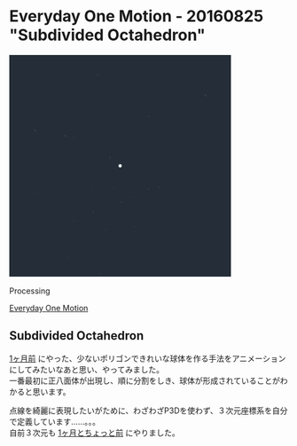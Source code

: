 # Everyday One Motion - 20160825 "Subdivided Octahedron"  

![](20160825.gif)  

Processing  

[Everyday One Motion](http://motions.work/motion/375)  

## Subdivided Octahedron

[1ヶ月前](https://github.com/FMS-Cat/eom_20160728) にやった、少ないポリゴンできれいな球体を作る手法をアニメーションにしてみたいなあと思い、やってみました。  
一番最初に正八面体が出現し、順に分割をしき、球体が形成されていることがわかると思います。  

点線を綺麗に表現したいがために、わざわざP3Dを使わず、３次元座標系を自分で定義しています……。。。  
自前３次元も [1ヶ月とちょっと前](https://github.com/FMS-Cat/eom_20160721) にやりました。  
